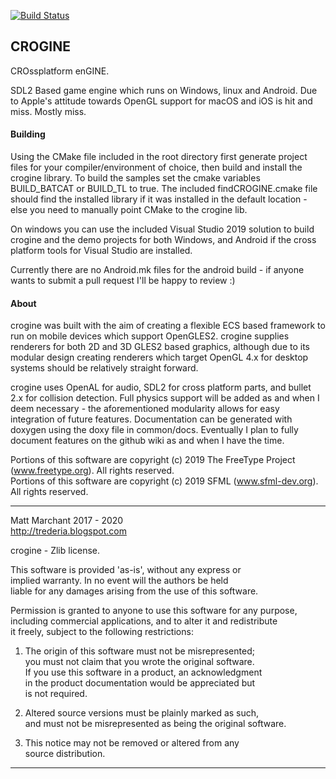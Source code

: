 [![Build Status](https://travis-ci.org/fallahn/crogine.svg?branch=master)](https://travis-ci.org/fallahn/crogine)

CROGINE
-------

CROssplatform enGINE.

SDL2 Based game engine which runs on Windows, linux and Android. Due to Apple's attitude towards OpenGL support for macOS and iOS is hit and miss. Mostly miss.


#### Building
Using the CMake file included in the root directory first generate project files for your compiler/environment of choice, then build and install the crogine library. To build the samples set the cmake variables BUILD_BATCAT or BUILD_TL to true. The included findCROGINE.cmake file should find the installed library if it was installed in the default location - else you need to manually point CMake to the crogine lib.

On windows you can use the included Visual Studio 2019 solution to build crogine and the demo projects for both Windows, and Android if the cross platform tools for Visual Studio are installed.

Currently there are no Android.mk files for the android build - if anyone wants to submit a pull request I'll be happy to review :)


#### About
crogine was built with the aim of creating a flexible ECS based framework to run on mobile devices which support OpenGLES2. crogine supplies renderers for both 2D and 3D GLES2 based graphics, although due to its modular design creating renderers which target OpenGL 4.x for desktop systems should be relatively straight forward.  

crogine uses OpenAL for audio, SDL2 for cross platform parts, and bullet 2.x for collision detection. Full physics support will be added as and when I deem necessary - the aforementioned modularity allows for easy integration of future features. Documentation can be generated with doxygen using the doxy file in common/docs. Eventually I plan to fully document features on the github wiki as and when I have the time. 

Portions of this software are copyright (c) 2019 The FreeType Project (www.freetype.org). All rights reserved.  
Portions of this software are copyright (c) 2019 SFML (www.sfml-dev.org). All rights reserved.

-----------------------------------------------------------------------

Matt Marchant 2017 - 2020  
http://trederia.blogspot.com  

crogine - Zlib license.  

This software is provided 'as-is', without any express or  
implied warranty. In no event will the authors be held  
liable for any damages arising from the use of this software.  

Permission is granted to anyone to use this software for any purpose,  
including commercial applications, and to alter it and redistribute  
it freely, subject to the following restrictions:  

1. The origin of this software must not be misrepresented;  
you must not claim that you wrote the original software.  
If you use this software in a product, an acknowledgment  
in the product documentation would be appreciated but  
is not required.  

2. Altered source versions must be plainly marked as such,  
and must not be misrepresented as being the original software.  

3. This notice may not be removed or altered from any  
source distribution.  

-----------------------------------------------------------------------
